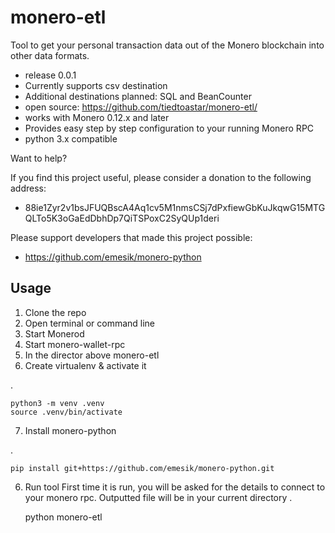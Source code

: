 # monero-etl
Tool to get your personal transaction data out of the Monero blockchain into other data formats.

* release 0.0.1
* Currently supports csv destination
* Additional  destinations planned: SQL and BeanCounter
* open source: https://github.com/tiedtoastar/monero-etl/
* works with Monero 0.12.x and later
* Provides easy step by step configuration to your running Monero RPC
* python 3.x compatible

Want to help?

If you find this project useful, please consider a donation to the following address: 

* 88ie1Zyr2v1bsJFUQBscA4Aq1cv5M1nmsCSj7dPxfiewGbKuJkqwG15MTGQLTo5K3oGaEdDbhDp7QiTSPoxC2SyQUp1deri

Please support developers that made this project possible:

* https://github.com/emesik/monero-python


Usage
-----------

1. Clone the repo
2. Open terminal or command line
3. Start Monerod
4. Start monero-wallet-rpc
5. In the director above monero-etl
6. Create virtualenv & activate it

.

    python3 -m venv .venv
    source .venv/bin/activate

7. Install monero-python

.

    pip install git+https://github.com/emesik/monero-python.git

6. Run tool
First time it is run, you will be asked for the details to connect to your monero rpc.
Outputted file will be in your current directory
.

    python monero-etl


